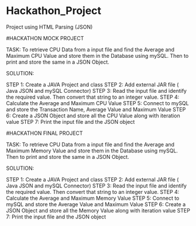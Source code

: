# Hackathon_Project
Project using HTML Parsing (JSON)

#HACKATHON MOCK PROJECT

TASK:
To retrieve CPU Data from a input file and find the Average and Maximum CPU Value and store them in the Database using mySQL. Then to print and store the same in a JSON Object.

SOLUTION:

STEP 1: Create a JAVA Project and class
STEP 2: Add external JAR file ( Java JSON and mySQL Connector)
STEP 3: Read the input file and identify the required value. Then convert that string to an integer value.
STEP 4: Calculate the Average and Maximum CPU Value
STEP 5: Connect to mySQL and store the Transaction Name, Average Value and Maximum Value
STEP 6: Create a JSON Object and store all the CPU Value along with iteration value
STEP 7: Print the input file and the JSON object


#HACKATHON FINAL PROJECT

TASK:
To retrieve CPU Data from a input file and find the Average and Maximum Memory Value and store them in the Database using mySQL. Then to print and store the same in a JSON Object.

SOLUTION:

STEP 1: Create a JAVA Project and class
STEP 2: Add external JAR file ( Java JSON and mySQL Connector)
STEP 3: Read the input file and identify the required value. Then convert that string to an integer value.
STEP 4: Calculate the Average and Maximum Memory Value
STEP 5: Connect to mySQL and store the Average Value and Maximum Value
STEP 6: Create a JSON Object and store all the Memory Value along with iteration value
STEP 7: Print the input file and the JSON object

